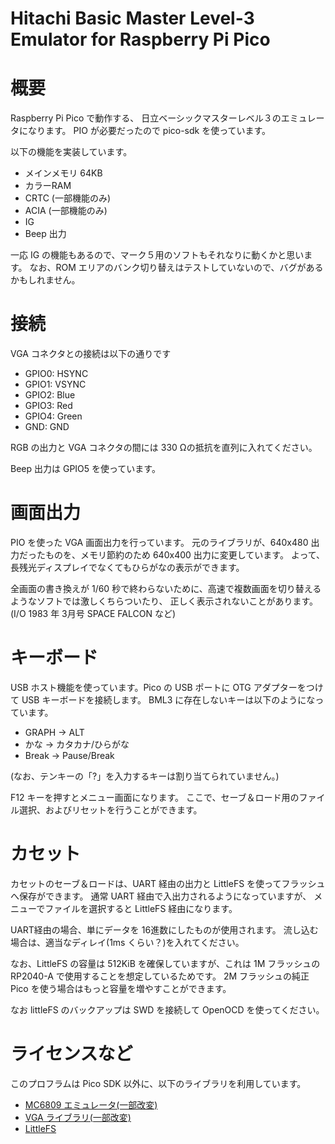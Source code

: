 # Hitachi Basic Master Level-3 Emulator for Raspberry Pi Pico

# 概要

Raspberry Pi Pico で動作する、
日立ベーシックマスターレベル３のエミュレータになります。
PIO が必要だったので pico-sdk を使っています。

以下の機能を実装しています。

- メインメモリ 64KB
- カラーRAM
- CRTC (一部機能のみ)
- ACIA (一部機能のみ)
- IG
- Beep 出力

一応 IG の機能もあるので、マーク５用のソフトもそれなりに動くかと思います。
なお、ROM エリアのバンク切り替えはテストしていないので、バグがあるかもしれません。

# 接続

VGA コネクタとの接続は以下の通りです

- GPIO0: HSYNC
- GPIO1: VSYNC
- GPIO2: Blue
- GPIO3: Red
- GPIO4: Green
- GND: GND

RGB の出力と VGA コネクタの間には 330 Ωの抵抗を直列に入れてください。

Beep 出力は GPIO5 を使っています。

# 画面出力

PIO を使った VGA 画面出力を行っています。
元のライブラリが、640x480 出力だったものを、メモリ節約のため 640x400 出力に変更しています。
よって、長残光ディスプレイでなくてもひらがなの表示ができます。

全画面の書き換えが 1/60 秒で終わらないために、高速で複数画面を切り替えるようなソフトでは激しくちらついたり、
正しく表示されないことがあります。
(I/O 1983 年 3月号 SPACE FALCON など)

# キーボード

USB ホスト機能を使っています。Pico の USB ポートに OTG アダプターをつけて USB キーボードを接続します。
BML3 に存在しないキーは以下のようになっています。

- GRAPH -> ALT
- かな -> カタカナ/ひらがな
- Break -> Pause/Break

(なお、テンキーの「?」を入力するキーは割り当てられていません。)

F12 キーを押すとメニュー画面になります。
ここで、セーブ＆ロード用のファイル選択、およびリセットを行うことができます。

# カセット

カセットのセーブ＆ロードは、UART 経由の出力と LittleFS を使ってフラッシュへ保存ができます。
通常 UART 経由で入出力されるようになっていますが、
メニューでファイルを選択すると LittleFS 経由になります。

UART経由の場合、単にデータを 16進数にしたものが使用されます。
流し込む場合は、適当なディレイ(1ms くらい？)を入れてください。

なお、LittleFS の容量は 512KiB を確保していますが、これは 1M フラッシュの RP2040-A で使用することを想定しているためです。
2M フラッシュの純正 Pico を使う場合はもっと容量を増やすことができます。

なお littleFS のバックアップは SWD を接続して OpenOCD を使ってください。

# ライセンスなど

このプロフラムは Pico SDK 以外に、以下のライブラリを利用しています。

- [MC6809 エミュレータ(一部改変)](https://github.com/spc476/mc6809)
- [VGA ライブラリ(一部改変)](https://github.com/vha3/Hunter-Adams-RP2040-Demos/tree/master/VGA_Graphics)
- [LittleFS](https://github.com/littlefs-project/littlefs)
